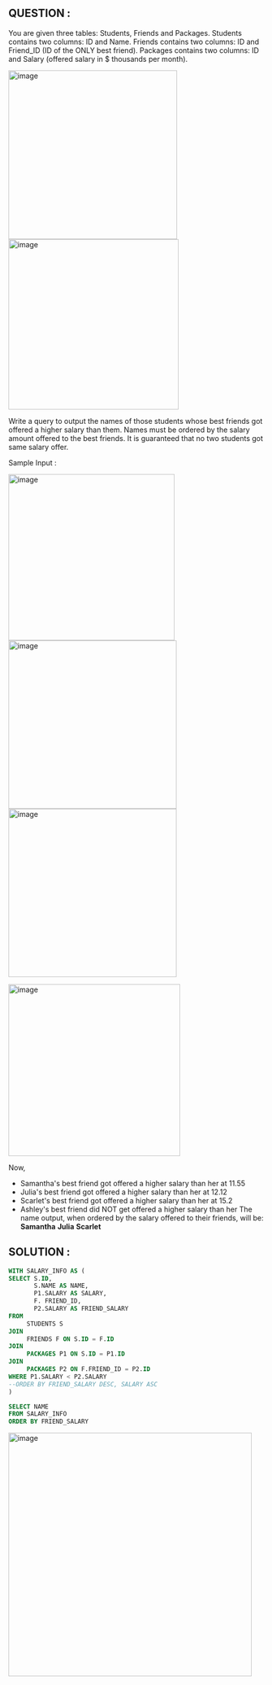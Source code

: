 ## QUESTION :
You are given three tables: Students, Friends and Packages. Students contains two columns: ID and Name.
Friends contains two columns: ID and Friend_ID (ID of the ONLY best friend). Packages contains two columns: 
ID and Salary (offered salary in $ thousands per month).

<img width="332" alt="image" src="https://github.com/user-attachments/assets/f38d4474-3214-430e-974a-9da6a05e3871" />
<img width="335" alt="image" src="https://github.com/user-attachments/assets/cbae4dbb-137a-42ab-80ca-11c4d15d8c93" />

Write a query to output the names of those students whose best friends got offered a higher salary than them. Names must be ordered by the salary amount offered to the best friends. It is guaranteed that no two students got same salary offer.

Sample Input : 

<img width="327" alt="image" src="https://github.com/user-attachments/assets/0257b37c-74a7-4069-b59a-287123e7ec55" /> <img width="331" alt="image" src="https://github.com/user-attachments/assets/6c11ab34-b3d2-464e-8b88-42522c94ecc9" />  <img width="331" alt="image" src="https://github.com/user-attachments/assets/daf14354-e82e-4c03-ad3d-687eb99ce21a" />

<img width="338" alt="image" src="https://github.com/user-attachments/assets/608b7188-53fe-4c66-86f3-8ec09aefb183" />


Now,
- Samantha's best friend got offered a higher salary than her at 11.55
- Julia's best friend got offered a higher salary than her at 12.12
- Scarlet's best friend got offered a higher salary than her at 15.2
- Ashley's best friend did NOT get offered a higher salary than her
The name output, when ordered by the salary offered to their friends, will be:
**Samantha**
**Julia**
**Scarlet**

## SOLUTION :
```SQL
WITH SALARY_INFO AS (
SELECT S.ID,
       S.NAME AS NAME,
       P1.SALARY AS SALARY,
       F. FRIEND_ID,
       P2.SALARY AS FRIEND_SALARY
FROM
     STUDENTS S
JOIN
     FRIENDS F ON S.ID = F.ID
JOIN
     PACKAGES P1 ON S.ID = P1.ID
JOIN
     PACKAGES P2 ON F.FRIEND_ID = P2.ID 
WHERE P1.SALARY < P2.SALARY 
--ORDER BY FRIEND_SALARY DESC, SALARY ASC
)

SELECT NAME 
FROM SALARY_INFO
ORDER BY FRIEND_SALARY 
```
<img width="479" alt="image" src="https://github.com/user-attachments/assets/be019d74-9c64-4004-af95-9cdbfd12313d" />


